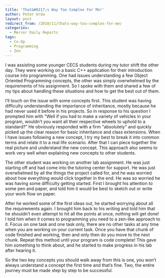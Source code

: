 ```yaml
---
title: 'That&#8217;s Way Too Complex For Me!'
author: Peter Urda
layout: post
redirect_from: /2010/11/thats-way-too-complex-for-me/
categories:
  - Mercer Daily Reports
tags:
  - Co-Op
  - Programming
  - Zen
---
```

I was assisting some younger CECS students during my tutor shift the other day. They were working on a basic C++ application for their introduction course into programming. One had issues understanding a few Object Oriented Programming concepts, the other was simply overwhelmed by the requirements of his assignment. So I spoke with them and shared a few of my tips about handling these situations and how to get the best out of them.

I&#8217;ll touch on the issue with some concepts first. This student was having difficulty understanding the importance of inheritance, mostly because he had never used it before in his projects. So in response to his question I prompted him with "Well if you had to make a variety of vehicles in your program, wouldn&#8217;t you want all their respective wheels to uphold to a standard?" He obviously responded with a firm "absolutely" and quickly picked up the clear reason for basic inheritance and class extensions. When I have issues following a new concept, I try my best to break it into common terms and relate it to a real life scenario. After that I can piece together the real picture and understand the new concept. This approach also seems to work very well when explaining new concepts to other students.

The other student was working on another lab assignment. He was just starting off and had come into the tutoring center for support. He was just overwhelmed by all the things the project called for, and he was worried about how everything would click together in the end. He was so worried he was having some difficulty getting started. First I brought his attention to some pen and paper, and told him it would be best to sketch out or write your work flow on paper. 

After he worked some of the first ideas out, he started worrying about all the requirements again. I brought him back to his writing and told him that he shouldn&#8217;t even attempt to hit all the points at once, nothing will get done! I told him when it comes to programming you need to a zen-like approach to it. Focus on one task and one task only, there are no other tasks at any time when you are working on your current task. Once you have that chunk of code finished and working, then and only then do you move to the next chunk. Repeat this method until your program is code complete! This gave him something to think about, and he started to make progress in his lab after hearing it.

So the two key concepts you should walk away from this is one, you won&#8217;t always understand a concept the first time and that&#8217;s fine. Two, the entire journey must be made step by step to be successful.
